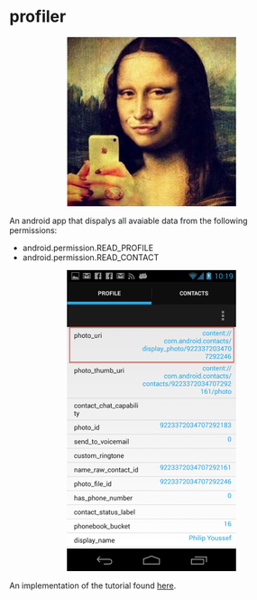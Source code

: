 profiler
======

<center><img src="/images/duckface.jpg" width="300px"/></center>

An android app that dispalys all avaiable data from the following permissions:
- android.permission.READ_PROFILE
- android.permission.READ_CONTACT

<center><img src="/images/screenshot_1.png" width="300px"/></center>

An implementation of the tutorial found [here](http://android-codelabs.appspot.com/resources/tutorials/contactsprovider/ex1.html).
